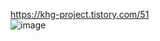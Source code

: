 https://khg-project.tistory.com/51   
![image](https://user-images.githubusercontent.com/49871871/169701173-4d8f9444-0230-4def-bbdc-638c9c2dfc0e.png)
